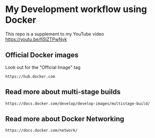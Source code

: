 # My Development workflow using Docker

This repo is a supplement to my YouTube video https://youtu.be/fi5lZTPwNyk

## Official Docker images
Look out for the "Official Image" tag
```
https://hub.docker.com
```

## Read more about multi-stage builds
```
https://docs.docker.com/develop/develop-images/multistage-build/
```

## Read more about Docker Networking
```
https://docs.docker.com/network/
```
